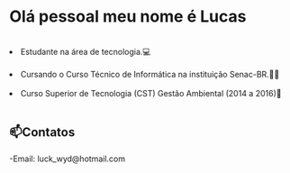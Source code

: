 <h1> Olá pessoal meu nome é Lucas</h1> <br>
<li>Estudante na área de tecnologia.💻</li> <br>
<li>Cursando o Curso Técnico de Informática na instituição Senac-BR.👨‍💻</li> <br>
<li>Curso Superior de Tecnologia (CST) Gestão Ambiental (2014 a 2016)🌱</li> <br>

<h2>📫Contatos</h2>
<l>-Email: luck_wyd@hotmail.com</l>


<!--
**LucasHeitor94/LucasHeitor94** is a ✨ _special_ ✨ repository because its `README.md` (this file) appears on your GitHub profile.

Here are some ideas to get you started:

- 🔭 I’m currently working on ...
- 🌱 I’m currently learning ...
- 👯 I’m looking to collaborate on ...
- 🤔 I’m looking for help with ...
- 💬 Ask me about ...
- 📫 How to reach me: ...
- 😄 Pronouns: ...
- ⚡ Fun fact: ...
-->
